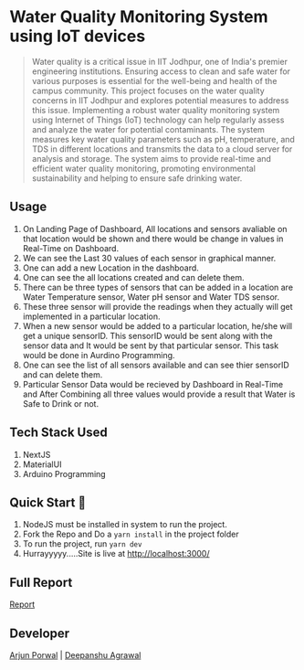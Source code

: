 # Water Quality Monitoring System using IoT devices
> Water quality is a critical issue in IIT Jodhpur, one of India's premier engineering institutions. Ensuring access to clean and safe water for various purposes is essential for the well-being and health of the campus community. This project focuses on the water quality concerns in IIT Jodhpur and explores potential measures to address this issue. Implementing a robust water quality monitoring system using Internet of Things (IoT) technology can help regularly assess and analyze the water for potential contaminants. The system measures key water quality parameters such as pH, temperature, and TDS in different locations and transmits the data to a cloud server for analysis and storage. The system aims to provide real-time and efficient water quality monitoring, promoting environmental sustainability and helping to ensure safe drinking water.



## Usage 

1. On Landing Page of Dashboard, All locations and sensors avaliable on that location would be shown and there would be change in values in Real-Time on Dashboard. 
2. We can see the Last 30 values of each sensor in graphical manner. 
1. One can add a new Location in the dashboard. 
2. One can see the all locations created and can delete them. 
2. There can be three types of sensors that can be added in a location are Water Temperature sensor, Water pH sensor and Water TDS sensor. 
3. These three sensor will provide the readings when they actually will get implemented in a particular location. 
4. When a new sensor would be added to a particular location, he/she will get a unique sensorID. This sensorID would be sent along with the sensor data and It would be sent by that particular sensor. This task would be done in Aurdino Programming. 
2. One can see the list of all sensors available and can see thier sensorID and can delete them. 
5. Particular Sensor Data would be recieved by Dashboard in Real-Time and After Combining all three values would provide a result that Water is Safe to Drink or not. 

## Tech Stack Used

1. NextJS
2. MaterialUI
3. Arduino Programming

## Quick Start 🚀

1. NodeJS must be installed in system to run the project. 
2. Fork the Repo and Do a `yarn install` in the project folder
2. To run the project, run `yarn dev`
3. Hurrayyyyy.....Site is live at [http://localhost:3000/](http://localhost:3000)

## Full Report 
[Report](https://docs.google.com/document/d/1rS9zY8Egw-pAMKQnYQ8R3ilWeSOPiPLX7hQPlecskCU/edit?usp=sharing)

## Developer 
[Arjun Porwal](https://github.com/ap211unitech) | [Deepanshu Agrawal](https://github.com/DeepAgr)